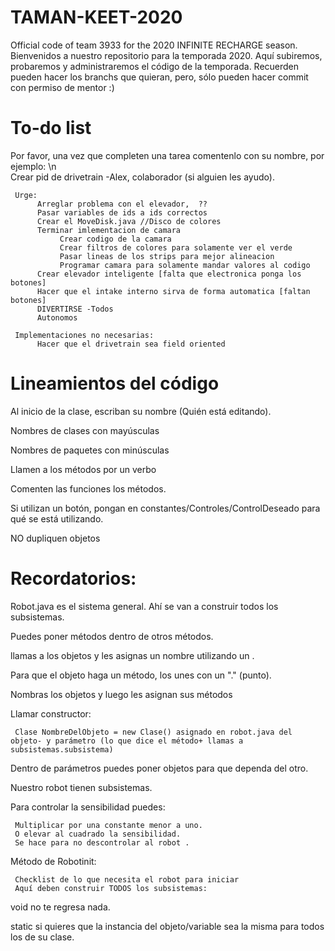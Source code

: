 # TAMAN-KEET-2020
Official code of team 3933 for the 2020 INFINITE RECHARGE season.
Bienvenidos a nuestro repositorio para la temporada 2020. Aquí subiremos, probaremos y administraremos el código de la temporada. Recuerden pueden hacer los branchs que quieran, pero, sólo pueden hacer commit con permiso de mentor :)

# To-do list
Por favor, una vez que completen una tarea comentenlo con su nombre, por ejemplo: \n  
Crear pid de drivetrain -Alex, colaborador (si alguien les ayudo).

     Urge:
          Arreglar problema con el elevador,  ??
          Pasar variables de ids a ids correctos
          Crear el MoveDisk.java //Disco de colores
          Terminar imlementacion de camara
               Crear codigo de la camara
               Crear filtros de colores para solamente ver el verde 
               Pasar lineas de los strips para mejor alineacion
               Programar camara para solamente mandar valores al codigo
          Crear elevador inteligente [falta que electronica ponga los botones]
          Hacer que el intake interno sirva de forma automatica [faltan botones]
          DIVERTIRSE -Todos
          Autonomos

     Implementaciones no necesarias:
          Hacer que el drivetrain sea field oriented
# Lineamientos del código
Al inicio de la clase, escriban su nombre (Quién está editando).

Nombres de clases con mayúsculas

Nombres de paquetes con minúsculas

Llamen a los métodos por un verbo

Comenten las funciones los métodos.

Si utilizan un botón, pongan en constantes/Controles/ControlDeseado para qué se está utilizando.

NO dupliquen objetos

# Recordatorios:
Robot.java es el sistema general. Ahí se van a construir todos los subsistemas.

Puedes poner métodos dentro de otros métodos.

llamas a los objetos y les asignas un nombre utilizando un .

Para que el objeto haga un método, los unes con un "." (punto).

Nombras los objetos y luego les asignan sus métodos

Llamar constructor:

     Clase NombreDelObjeto = new Clase() asignado en robot.java del objeto- y parámetro (lo que dice el método+ llamas a subsistemas.subsistema) 

Dentro de parámetros puedes poner objetos para que dependa del otro.

Nuestro robot tienen subsistemas.

Para controlar la sensibilidad puedes:

     Multiplicar por una constante menor a uno.
     O elevar al cuadrado la sensibilidad.
     Se hace para no descontrolar al robot .

Método de Robotinit:

     Checklist de lo que necesita el robot para iniciar
     Aquí deben construir TODOS los subsistemas:




void no te regresa nada.

static si quieres que la instancia del objeto/variable sea la misma para todos los de su clase.


